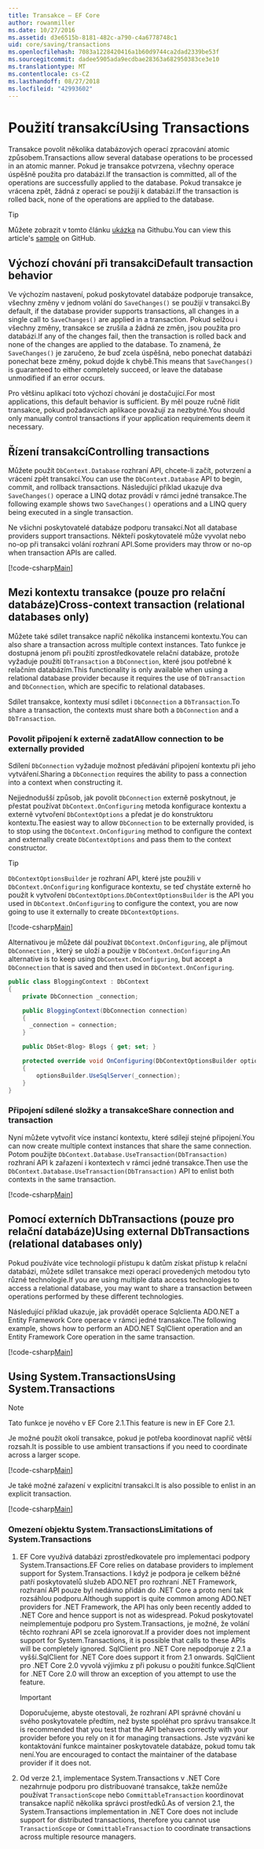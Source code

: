 ```yaml
---
title: Transakce – EF Core
author: rowanmiller
ms.date: 10/27/2016
ms.assetid: d3e6515b-8181-482c-a790-c4a6778748c1
uid: core/saving/transactions
ms.openlocfilehash: 7083a1228420416a1b60d9744ca2dad2339be53f
ms.sourcegitcommit: dadee5905ada9ecdbae28363a682950383ce3e10
ms.translationtype: MT
ms.contentlocale: cs-CZ
ms.lasthandoff: 08/27/2018
ms.locfileid: "42993602"
---
```

# <a name="using-transactions"></a><span data-ttu-id="570e6-102">Použití transakcí</span><span class="sxs-lookup"><span data-stu-id="570e6-102">Using Transactions</span></span>

<span data-ttu-id="570e6-103">Transakce povolit několika databázových operací zpracování atomic způsobem.</span><span class="sxs-lookup"><span data-stu-id="570e6-103">Transactions allow several database operations to be processed in an atomic manner.</span></span> <span data-ttu-id="570e6-104">Pokud je transakce potvrzena, všechny operace úspěšně použita pro databázi.</span><span class="sxs-lookup"><span data-stu-id="570e6-104">If the transaction is committed, all of the operations are successfully applied to the database.</span></span> <span data-ttu-id="570e6-105">Pokud transakce je vrácena zpět, žádná z operací se použijí k databázi.</span><span class="sxs-lookup"><span data-stu-id="570e6-105">If the transaction is rolled back, none of the operations are applied to the database.</span></span>

> [!TIP]  
> <span data-ttu-id="570e6-106">Můžete zobrazit v tomto článku [ukázka](https://github.com/aspnet/EntityFramework.Docs/tree/master/samples/core/Saving/Saving/Transactions/) na Githubu.</span><span class="sxs-lookup"><span data-stu-id="570e6-106">You can view this article's [sample](https://github.com/aspnet/EntityFramework.Docs/tree/master/samples/core/Saving/Saving/Transactions/) on GitHub.</span></span>

## <a name="default-transaction-behavior"></a><span data-ttu-id="570e6-107">Výchozí chování při transakci</span><span class="sxs-lookup"><span data-stu-id="570e6-107">Default transaction behavior</span></span>

<span data-ttu-id="570e6-108">Ve výchozím nastavení, pokud poskytovatel databáze podporuje transakce, všechny změny v jednom volání do `SaveChanges()` se použijí v transakci.</span><span class="sxs-lookup"><span data-stu-id="570e6-108">By default, if the database provider supports transactions, all changes in a single call to `SaveChanges()` are applied in a transaction.</span></span> <span data-ttu-id="570e6-109">Pokud selžou i všechny změny, transakce se zrušila a žádná ze změn, jsou použita pro databázi.</span><span class="sxs-lookup"><span data-stu-id="570e6-109">If any of the changes fail, then the transaction is rolled back and none of the changes are applied to the database.</span></span> <span data-ttu-id="570e6-110">To znamená, že `SaveChanges()` je zaručeno, že buď zcela úspěšná, nebo ponechat databázi ponechat beze změny, pokud dojde k chybě.</span><span class="sxs-lookup"><span data-stu-id="570e6-110">This means that `SaveChanges()` is guaranteed to either completely succeed, or leave the database unmodified if an error occurs.</span></span>

<span data-ttu-id="570e6-111">Pro většinu aplikací toto výchozí chování je dostačující.</span><span class="sxs-lookup"><span data-stu-id="570e6-111">For most applications, this default behavior is sufficient.</span></span> <span data-ttu-id="570e6-112">By měl pouze ručně řídit transakce, pokud požadavcích aplikace považují za nezbytné.</span><span class="sxs-lookup"><span data-stu-id="570e6-112">You should only manually control transactions if your application requirements deem it necessary.</span></span>

## <a name="controlling-transactions"></a><span data-ttu-id="570e6-113">Řízení transakcí</span><span class="sxs-lookup"><span data-stu-id="570e6-113">Controlling transactions</span></span>

<span data-ttu-id="570e6-114">Můžete použít `DbContext.Database` rozhraní API, chcete-li začít, potvrzení a vrácení zpět transakcí.</span><span class="sxs-lookup"><span data-stu-id="570e6-114">You can use the `DbContext.Database` API to begin, commit, and rollback transactions.</span></span> <span data-ttu-id="570e6-115">Následující příklad ukazuje dva `SaveChanges()` operace a LINQ dotaz provádí v rámci jedné transakce.</span><span class="sxs-lookup"><span data-stu-id="570e6-115">The following example shows two `SaveChanges()` operations and a LINQ query being executed in a single transaction.</span></span>

<span data-ttu-id="570e6-116">Ne všichni poskytovatelé databáze podporu transakcí.</span><span class="sxs-lookup"><span data-stu-id="570e6-116">Not all database providers support transactions.</span></span> <span data-ttu-id="570e6-117">Někteří poskytovatelé může vyvolat nebo no-op při transakci volání rozhraní API.</span><span class="sxs-lookup"><span data-stu-id="570e6-117">Some providers may throw or no-op when transaction APIs are called.</span></span>

[!code-csharp[Main](../../../samples/core/Saving/Saving/Transactions/ControllingTransaction/Sample.cs?name=Transaction&highlight=3,17,18,19)]

## <a name="cross-context-transaction-relational-databases-only"></a><span data-ttu-id="570e6-118">Mezi kontextu transakce (pouze pro relační databáze)</span><span class="sxs-lookup"><span data-stu-id="570e6-118">Cross-context transaction (relational databases only)</span></span>

<span data-ttu-id="570e6-119">Můžete také sdílet transakce napříč několika instancemi kontextu.</span><span class="sxs-lookup"><span data-stu-id="570e6-119">You can also share a transaction across multiple context instances.</span></span> <span data-ttu-id="570e6-120">Tato funkce je dostupná jenom při použití zprostředkovatele relační databáze, protože vyžaduje použití `DbTransaction` a `DbConnection`, které jsou potřebné k relačním databázím.</span><span class="sxs-lookup"><span data-stu-id="570e6-120">This functionality is only available when using a relational database provider because it requires the use of `DbTransaction` and `DbConnection`, which are specific to relational databases.</span></span>

<span data-ttu-id="570e6-121">Sdílet transakce, kontexty musí sdílet i `DbConnection` a `DbTransaction`.</span><span class="sxs-lookup"><span data-stu-id="570e6-121">To share a transaction, the contexts must share both a `DbConnection` and a `DbTransaction`.</span></span>

### <a name="allow-connection-to-be-externally-provided"></a><span data-ttu-id="570e6-122">Povolit připojení k externě zadat</span><span class="sxs-lookup"><span data-stu-id="570e6-122">Allow connection to be externally provided</span></span>

<span data-ttu-id="570e6-123">Sdílení `DbConnection` vyžaduje možnost předávání připojení kontextu při jeho vytváření.</span><span class="sxs-lookup"><span data-stu-id="570e6-123">Sharing a `DbConnection` requires the ability to pass a connection into a context when constructing it.</span></span>

<span data-ttu-id="570e6-124">Nejjednodušší způsob, jak povolit `DbConnection` externě poskytnout, je přestat používat `DbContext.OnConfiguring` metoda konfigurace kontextu a externě vytvoření `DbContextOptions` a předat je do konstruktoru kontextu.</span><span class="sxs-lookup"><span data-stu-id="570e6-124">The easiest way to allow `DbConnection` to be externally provided, is to stop using the `DbContext.OnConfiguring` method to configure the context and externally create `DbContextOptions` and pass them to the context constructor.</span></span>

> [!TIP]  
> <span data-ttu-id="570e6-125">`DbContextOptionsBuilder` je rozhraní API, které jste použili v `DbContext.OnConfiguring` konfigurace kontextu, se teď chystáte externě ho použít k vytvoření `DbContextOptions`.</span><span class="sxs-lookup"><span data-stu-id="570e6-125">`DbContextOptionsBuilder` is the API you used in `DbContext.OnConfiguring` to configure the context, you are now going to use it externally to create `DbContextOptions`.</span></span>

[!code-csharp[Main](../../../samples/core/Saving/Saving/Transactions/SharingTransaction/Sample.cs?name=Context&highlight=3,4,5)]

<span data-ttu-id="570e6-126">Alternativou je můžete dál používat `DbContext.OnConfiguring`, ale přijmout `DbConnection` , který se uloží a použije v `DbContext.OnConfiguring`.</span><span class="sxs-lookup"><span data-stu-id="570e6-126">An alternative is to keep using `DbContext.OnConfiguring`, but accept a `DbConnection` that is saved and then used in `DbContext.OnConfiguring`.</span></span>

``` csharp
public class BloggingContext : DbContext
{
    private DbConnection _connection;

    public BloggingContext(DbConnection connection)
    {
      _connection = connection;
    }

    public DbSet<Blog> Blogs { get; set; }

    protected override void OnConfiguring(DbContextOptionsBuilder optionsBuilder)
    {
        optionsBuilder.UseSqlServer(_connection);
    }
}
```

### <a name="share-connection-and-transaction"></a><span data-ttu-id="570e6-127">Připojení sdílené složky a transakce</span><span class="sxs-lookup"><span data-stu-id="570e6-127">Share connection and transaction</span></span>

<span data-ttu-id="570e6-128">Nyní můžete vytvořit více instancí kontextu, které sdílejí stejné připojení.</span><span class="sxs-lookup"><span data-stu-id="570e6-128">You can now create multiple context instances that share the same connection.</span></span> <span data-ttu-id="570e6-129">Potom použijte `DbContext.Database.UseTransaction(DbTransaction)` rozhraní API k zařazení i kontextech v rámci jedné transakce.</span><span class="sxs-lookup"><span data-stu-id="570e6-129">Then use the `DbContext.Database.UseTransaction(DbTransaction)` API to enlist both contexts in the same transaction.</span></span>

[!code-csharp[Main](../../../samples/core/Saving/Saving/Transactions/SharingTransaction/Sample.cs?name=Transaction&highlight=1,2,3,7,16,23,24,25)]

## <a name="using-external-dbtransactions-relational-databases-only"></a><span data-ttu-id="570e6-130">Pomocí externích DbTransactions (pouze pro relační databáze)</span><span class="sxs-lookup"><span data-stu-id="570e6-130">Using external DbTransactions (relational databases only)</span></span>

<span data-ttu-id="570e6-131">Pokud používáte více technologií přístupu k datům získat přístup k relační databázi, můžete sdílet transakce mezi operací provedených metodou tyto různé technologie.</span><span class="sxs-lookup"><span data-stu-id="570e6-131">If you are using multiple data access technologies to access a relational database, you may want to share a transaction between operations performed by these different technologies.</span></span>

<span data-ttu-id="570e6-132">Následující příklad ukazuje, jak provádět operace Sqlclienta ADO.NET a Entity Framework Core operace v rámci jedné transakce.</span><span class="sxs-lookup"><span data-stu-id="570e6-132">The following example, shows how to perform an ADO.NET SqlClient operation and an Entity Framework Core operation in the same transaction.</span></span>

[!code-csharp[Main](../../../samples/core/Saving/Saving/Transactions/ExternalDbTransaction/Sample.cs?name=Transaction&highlight=4,10,21,26,27,28)]

## <a name="using-systemtransactions"></a><span data-ttu-id="570e6-133">Using System.Transactions</span><span class="sxs-lookup"><span data-stu-id="570e6-133">Using System.Transactions</span></span>

> [!NOTE]  
> <span data-ttu-id="570e6-134">Tato funkce je nového v EF Core 2.1.</span><span class="sxs-lookup"><span data-stu-id="570e6-134">This feature is new in EF Core 2.1.</span></span>

<span data-ttu-id="570e6-135">Je možné použít okolí transakce, pokud je potřeba koordinovat napříč větší rozsah.</span><span class="sxs-lookup"><span data-stu-id="570e6-135">It is possible to use ambient transactions if you need to coordinate across a larger scope.</span></span>

[!code-csharp[Main](../../../samples/core/Saving/Saving/Transactions/AmbientTransaction/Sample.cs?name=Transaction&highlight=1,2,3,26,27,28)]

<span data-ttu-id="570e6-136">Je také možné zařazení v explicitní transakci.</span><span class="sxs-lookup"><span data-stu-id="570e6-136">It is also possible to enlist in an explicit transaction.</span></span>

[!code-csharp[Main](../../../samples/core/Saving/Saving/Transactions/CommitableTransaction/Sample.cs?name=Transaction&highlight=1,15,28,29,30)]

### <a name="limitations-of-systemtransactions"></a><span data-ttu-id="570e6-137">Omezení objektu System.Transactions</span><span class="sxs-lookup"><span data-stu-id="570e6-137">Limitations of System.Transactions</span></span>  

1. <span data-ttu-id="570e6-138">EF Core využívá databázi zprostředkovatele pro implementaci podpory System.Transactions.</span><span class="sxs-lookup"><span data-stu-id="570e6-138">EF Core relies on database providers to implement support for System.Transactions.</span></span> <span data-ttu-id="570e6-139">I když je podpora je celkem běžné patří poskytovatelů služeb ADO.NET pro rozhraní .NET Framework, rozhraní API pouze byl nedávno přidán do .NET Core a proto není tak rozsáhlou podporu.</span><span class="sxs-lookup"><span data-stu-id="570e6-139">Although support is quite common among ADO.NET providers for .NET Framework, the API has only been recently added to .NET Core and hence support is not as widespread.</span></span> <span data-ttu-id="570e6-140">Pokud poskytovatel neimplementuje podporu pro System.Transactions, je možné, že volání těchto rozhraní API se zcela ignorovat.</span><span class="sxs-lookup"><span data-stu-id="570e6-140">If a provider does not implement support for System.Transactions, it is possible that calls to these APIs will be completely ignored.</span></span> <span data-ttu-id="570e6-141">SqlClient pro .NET Core nepodporuje z 2.1 a vyšší.</span><span class="sxs-lookup"><span data-stu-id="570e6-141">SqlClient for .NET Core does support it from 2.1 onwards.</span></span> <span data-ttu-id="570e6-142">SqlClient pro .NET Core 2.0 vyvolá výjimku z při pokusu o použití funkce.</span><span class="sxs-lookup"><span data-stu-id="570e6-142">SqlClient for .NET Core 2.0 will throw an exception of you attempt to use the feature.</span></span> 

   > [!IMPORTANT]  
   > <span data-ttu-id="570e6-143">Doporučujeme, abyste otestovali, že rozhraní API správné chování u svého poskytovatele předtím, než byste spoléhat pro správu transakce.</span><span class="sxs-lookup"><span data-stu-id="570e6-143">It is recommended that you test that the API behaves correctly with your provider before you rely on it for managing transactions.</span></span> <span data-ttu-id="570e6-144">Jste vyzváni ke kontaktování funkce maintainer poskytovatele databáze, pokud tomu tak není.</span><span class="sxs-lookup"><span data-stu-id="570e6-144">You are encouraged to contact the maintainer of the database provider if it does not.</span></span> 

2. <span data-ttu-id="570e6-145">Od verze 2.1, implementace System.Transactions v .NET Core nezahrnuje podporu pro distribuované transakce, takže nemůže používat `TransactionScope` nebo `CommittableTransaction` koordinovat transakce napříč několika správci prostředků.</span><span class="sxs-lookup"><span data-stu-id="570e6-145">As of version 2.1, the System.Transactions implementation in .NET Core does not include support for distributed transactions, therefore you cannot use `TransactionScope` or `CommittableTransaction` to coordinate transactions across multiple resource managers.</span></span> 
